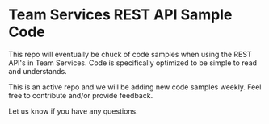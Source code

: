 Team Services REST API Sample Code
===================

This repo will eventually be chuck of code samples when using the REST API's in Team Services. Code is specifically optimized to be simple to read and understands.

This is an active repo and we will be adding new code samples weekly. Feel free to contribute and/or provide feedback. 

Let us know if you have any questions.
